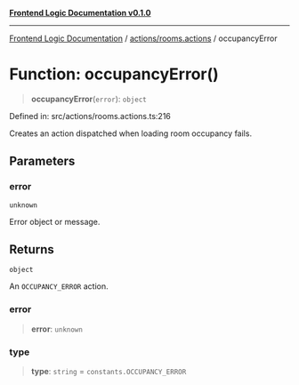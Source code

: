 [**Frontend Logic Documentation v0.1.0**](../../../README.md)

***

[Frontend Logic Documentation](../../../modules.md) / [actions/rooms.actions](../README.md) / occupancyError

# Function: occupancyError()

> **occupancyError**(`error`): `object`

Defined in: src/actions/rooms.actions.ts:216

Creates an action dispatched when loading room occupancy fails.

## Parameters

### error

`unknown`

Error object or message.

## Returns

`object`

An `OCCUPANCY_ERROR` action.

### error

> **error**: `unknown`

### type

> **type**: `string` = `constants.OCCUPANCY_ERROR`
